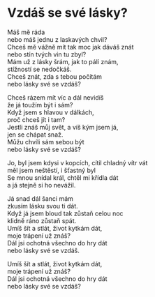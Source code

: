 # Vzdáš se své lásky?

Máš mě ráda  
nebo máš jednu z laskavých chvil?  
Chceš mě vážně mít tak moc jak dáváš znát  
nebo stín tvých vin tu zbyl?  
Mám už z lásky šrám, jak to pálí znám,  
stížností se nedočkáš.  
Chceš znát, zda s tebou počítám  
nebo lásky své se vzdáš?

Chceš rázem mít víc a dál nevidíš  
že já toužím být i sám?  
Když jsem s hlavou v dálkách,  
proč chceš jít i tam?  
Jestli znáš můj svět, a víš kým jsem já,  
jen se chápat snaž.  
Můžu chvíli sám sebou být  
nebo lásky své se vzdáš?

Jo, byl jsem kdysi v kopcích, cítil chladný vítr vát  
měl jsem neštěstí, i šťastný byl  
Se mnou snídal král, chtěl mi křídla dát  
a já stejně si ho nevážil.

Já snad dál šanci mám  
zkusím lásku svou ti dát.  
Když já jsem bloud tak zůstaň celou noc  
klidně ráno zůstaň spát.  
Umíš šít a stlát, život kytkám dát,  
moje trápení už znáš?  
Dál jsi ochotná všechno do hry dát  
nebo lásky své se vzdáš.

Umíš šít a stlát, život kytkám dát,  
moje trápení už znáš?  
Dál jsi ochotná všechno do hry dát   
nebo lásky své se vzdáš?
